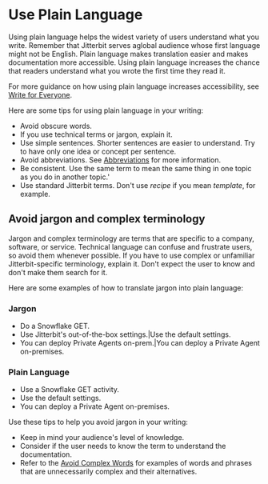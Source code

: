 ﻿# Use Plain Language
Using plain language helps the widest variety of users understand what you write. Remember that Jitterbit serves aglobal audience whose first language might not be English. Plain language makes translation easier and makes documentation more accessible. Using plain language increases the chance that readers understand what you wrote the first time they read it.

For more guidance on how using plain language increases accessibility, see [Write for Everyone](everyone.md).

Here are some tips for using plain language in your writing:

* Avoid obscure words.
* If you use technical terms or jargon, explain it.
* Use simple sentences. Shorter sentences are easier to understand. Try to have only one idea or concept per sentence.
* Avoid abbreviations. See [Abbreviations](abbrev.md) for more information.
* Be consistent. Use the same term to mean the same thing in one topic as you do in another topic.'
* Use standard Jitterbit terms. Don't use *recipe* if you mean *template*, for example.

## Avoid jargon and complex terminology
Jargon and complex terminology are terms that are specific to a company, software, or service. Technical language  can confuse and frustrate users, so avoid them whenever possible. If you have to use complex or unfamiliar Jitterbit-specific terminology, explain it. Don't expect the user to know and don't make them search for it.

Here are some examples of how to translate jargon into plain language:

### Jargon
* Do a Snowflake GET.
* Use Jitterbit's out-of-the-box settings.|Use the default settings.
* You can deploy Private Agents on-prem.|You can deploy a Private Agent on-premises.

### Plain Language
* Use a Snowflake GET activity.
* Use the default settings.
* You can deploy a Private Agent on-premises.

Use these tips to help you avoid jargon in your writing:
* Keep in mind your audience's level of knowledge.
* Consider if the user needs to know the term to understand the documentation.
* Refer to the [Avoid Complex Words](avoidcomplexwords.md) for examples of words and phrases that are unnecessarily complex and their alternatives. 
